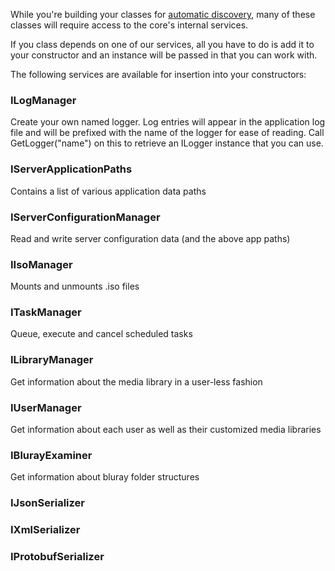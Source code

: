While you're building your classes for [automatic discovery](https://github.com/MediaBrowser/MediaBrowser/wiki/Automatic-Type-Discovery), many of these classes will require access to the core's internal services.

If you class depends on one of our services, all you have to do is add it to your constructor and an instance will be passed in that you can work with.

The following services are available for insertion into your constructors:

### ILogManager 
Create your own named logger. Log entries will appear in the application log file and will be prefixed with the name of the logger for ease of reading. Call GetLogger("name") on this to retrieve an ILogger instance that you can use.

### IServerApplicationPaths
Contains a list of various application data paths

### IServerConfigurationManager
Read and write server configuration data (and the above app paths)

### IIsoManager
Mounts and unmounts .iso files

### ITaskManager 
Queue, execute and cancel scheduled tasks

### ILibraryManager 
Get information about the media library in a user-less fashion

### IUserManager
Get information about each user as well as their customized media libraries

### IBlurayExaminer
Get information about bluray folder structures

### IJsonSerializer
### IXmlSerializer
### IProtobufSerializer